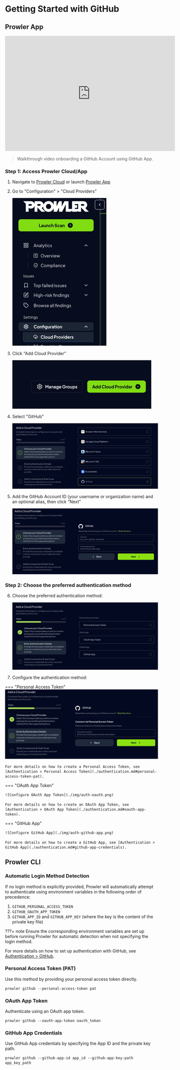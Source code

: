 # Getting Started with GitHub

## Prowler App

<iframe width="560" height="380" src="https://www.youtube-nocookie.com/embed/9ETI84Xpu2g" title="Prowler Cloud Onboarding Github" frameborder="0" allow="accelerometer; autoplay; clipboard-write; encrypted-media; gyroscope; picture-in-picture" allowfullscreen="1"></iframe>

> Walkthrough video onboarding a GitHub Account using GitHub App.

### Step 1: Access Prowler Cloud/App

1. Navigate to [Prowler Cloud](https://cloud.prowler.com/) or launch [Prowler App](../prowler-app.md)
2. Go to "Configuration" > "Cloud Providers"

    ![Cloud Providers Page](../img/cloud-providers-page.png)

3. Click "Add Cloud Provider"

    ![Add a Cloud Provider](../img/add-cloud-provider.png)

4. Select "GitHub"

    ![Select GitHub](./img/select-github.png)

5. Add the GitHub Account ID (your username or organization name) and an optional alias, then click "Next"

    ![Add GitHub Account ID](./img/add-github-account-id.png)

### Step 2: Choose the preferred authentication method

6. Choose the preferred authentication method:

    ![Select auth method](./img/select-auth-method.png)

7. Configure the authentication method:

=== "Personal Access Token"
    ![Configure Personal Access Token](./img/auth-pat.png)

    For more details on how to create a Personal Access Token, see [Authentication > Personal Access Token](./authentication.md#personal-access-token-pat).

=== "OAuth App Token"

    ![Configure OAuth App Token](./img/auth-oauth.png)

    For more details on how to create an OAuth App Token, see [Authentication > OAuth App Token](./authentication.md#oauth-app-token).

=== "GitHub App"

    ![Configure GitHub App](./img/auth-github-app.png)

    For more details on how to create a GitHub App, see [Authentication > GitHub App](./authentication.md#github-app-credentials).


## Prowler CLI

### Automatic Login Method Detection

If no login method is explicitly provided, Prowler will automatically attempt to authenticate using environment variables in the following order of precedence:

1. `GITHUB_PERSONAL_ACCESS_TOKEN`
2. `GITHUB_OAUTH_APP_TOKEN`
3. `GITHUB_APP_ID` and `GITHUB_APP_KEY` (where the key is the content of the private key file)

???+ note
    Ensure the corresponding environment variables are set up before running Prowler for automatic detection when not specifying the login method.

For more details on how to set up authentication with GitHub, see [Authentication > GitHub](./authentication.md).

### Personal Access Token (PAT)

Use this method by providing your personal access token directly.

```console
prowler github --personal-access-token pat
```

### OAuth App Token

Authenticate using an OAuth app token.

```console
prowler github --oauth-app-token oauth_token
```

### GitHub App Credentials
Use GitHub App credentials by specifying the App ID and the private key path.

```console
prowler github --github-app-id app_id --github-app-key-path app_key_path
```
